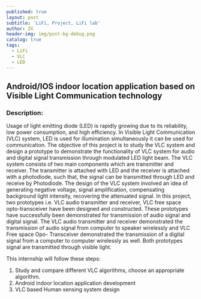 ```yaml
---
published: true
layout: post
subtitle: 'LiFi, Project, LiFi lab'
author: ZX
header-img: img/post-bg-debug.png
catalog: true
tags:
  - LiFi
  - VLC
  - LED
---
```


##  Android/IOS indoor location application based on Visible Light Communication technology

### Description:

Usage of light emitting diode (LED) is rapidly growing due to its reliability, low power consumption, and high efficiency. In Visible Light Communication (VLC) system, LED is used for illumination simultaneously it can be used for communication. The objective of this project is to study the VLC system and design a prototype to demonstrate the functionality of VLC system for audio and digital signal transmission through modulated LED light beam. The VLC system consists of two main components which are transmitter and receiver. The transmitter is attached with LED and the receiver is attached with a photodiode, such that, the signal can be transmitted through LED and receive by Photodiode. The design of the VLC system involved an idea of generating negative voltage, signal amplification, compensating background light intensity, recovering the attenuated signal. In this project, two prototypes i.e. VLC audio transmitter and receiver, VLC free space opto-transceiver have been designed and constructed. These prototypes have successfully been demonstrated for transmission of audio signal and digital signal. The VLC audio transmitter and receiver demonstrated the transmission of audio signal from computer to speaker wirelessly and VLC Free space Opo- Transceiver demonstrated the transmission of a digital signal from a computer to computer wirelessly as well. Both prototypes signal are transmitted through visible light. 

This internship will follow these steps:

 1. Study and compare different VLC algorithms, choose an appropriate algorithm. 
 2. Android indoor location application development
 3. VLC based Human sensing system design
